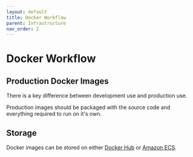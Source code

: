 ```yaml
---
layout: default
title: Docker Workflow
parent: Infrastructure
nav_order: 2
---
```

# Docker Workflow

## Production Docker Images

There is a key difference between development use and production use.

Production images should be packaged with the source code and everything required to run on it's own.

## Storage

Docker images can be stored on either [Docker Hub](https://hub.docker.com/) or [Amazon ECS](https://aws.amazon.com/ecs/).
